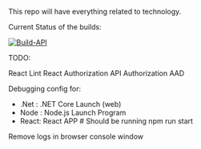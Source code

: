 This repo will have everything related to technology.

Current Status of the builds:

[![Build-API](https://github.com/vermavarun/_TheApplication/actions/workflows/build.yml/badge.svg)](https://github.com/vermavarun/_TheApplication/actions/workflows/build.yml)

TODO:

React Lint
React Authorization
API Authorization AAD

Debugging config for:
- .Net : .NET Core Launch (web)
- Node : Node.js Launch Program
- React: React APP  # Should be running npm run start

Remove logs in browser console window